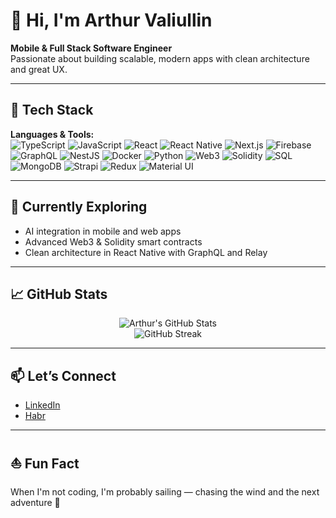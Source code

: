 # 👋 Hi, I'm Arthur Valiullin

**Mobile & Full Stack Software Engineer**  
Passionate about building scalable, modern apps with clean architecture and great UX.

---

## 🚀 Tech Stack

**Languages & Tools:**  
![TypeScript](https://img.shields.io/badge/-TypeScript-3178C6?style=flat-square&logo=typescript&logoColor=white)
![JavaScript](https://img.shields.io/badge/-JavaScript-F7DF1E?style=flat-square&logo=javascript&logoColor=black)
![React](https://img.shields.io/badge/-React-61DAFB?style=flat-square&logo=react&logoColor=black)
![React Native](https://img.shields.io/badge/-React%20Native-61DAFB?style=flat-square&logo=react&logoColor=black)
![Next.js](https://img.shields.io/badge/-Next.js-000000?style=flat-square&logo=next.js)
![Firebase](https://img.shields.io/badge/-Firebase-FFCA28?style=flat-square&logo=firebase)
![GraphQL](https://img.shields.io/badge/-GraphQL-E10098?style=flat-square&logo=graphql)
![NestJS](https://img.shields.io/badge/-Nest.js-E0234E?style=flat-square&logo=nestjs)
![Docker](https://img.shields.io/badge/-Docker-2496ED?style=flat-square&logo=docker)
![Python](https://img.shields.io/badge/-Python-3776AB?style=flat-square&logo=python)
![Web3](https://img.shields.io/badge/-Web3-EF4035?style=flat-square&logo=ethereum)
![Solidity](https://img.shields.io/badge/-Solidity-363636?style=flat-square&logo=solidity)
![SQL](https://img.shields.io/badge/-SQL-4479A1?style=flat-square&logo=postgresql)
![MongoDB](https://img.shields.io/badge/-MongoDB-47A248?style=flat-square&logo=mongodb)
![Strapi](https://img.shields.io/badge/-Strapi-4945FF?style=flat-square&logo=strapi)
![Redux](https://img.shields.io/badge/-Redux-764ABC?style=flat-square&logo=redux)
![Material UI](https://img.shields.io/badge/-MUI-007FFF?style=flat-square&logo=mui)

---

## 🌱 Currently Exploring
- AI integration in mobile and web apps
- Advanced Web3 & Solidity smart contracts
- Clean architecture in React Native with GraphQL and Relay

---

## 📈 GitHub Stats

<p align="center">
  <img src="https://github-readme-stats.vercel.app/api?username=arthurvaliullin&show_icons=true&theme=github_dark" alt="Arthur's GitHub Stats" />
  <br />
  <img src="https://streak-stats.demolab.com?user=arthurvaliullin&theme=dark&hide_border=true" alt="GitHub Streak" />
</p>

---

## 📫 Let’s Connect

- [LinkedIn](https://www.linkedin.com/in/arthurvaliullin)
- [Habr](https://habr.com/ru/users/xarvel/)

---

## ⛵ Fun Fact

When I'm not coding, I'm probably sailing — chasing the wind and the next adventure 🌊
